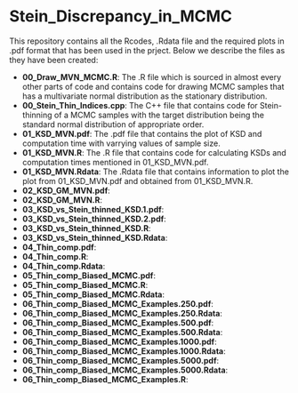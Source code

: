# Stein_Discrepancy_in_MCMC

This repository contains all the Rcodes, .Rdata file and the required plots in .pdf format that has been used in the prject. Below we describe the files as they have been created:

* **00_Draw_MVN_MCMC.R**: The .R file which is sourced in almost every other parts of code and contains code for drawing MCMC samples that has a multivariate normal distribution as the stationary distribution.
* **00_Stein_Thin_Indices.cpp**: The C++ file that contains code for Stein-thinning of a MCMC samples with the target distribution being the standard normal distribution of appropriate order.
* **01_KSD_MVN.pdf**: The .pdf file that contains the plot of KSD and computation time with varrying values of sample size.
* **01_KSD_MVN.R**: The .R file that contains code for calculating KSDs and computation times mentioned in 01_KSD_MVN.pdf.
* **01_KSD_MVN.Rdata**: The .Rdata file that contains information to plot the plot from 01_KSD_MVN.pdf and obtained from 01_KSD_MVN.R.
* **02_KSD_GM_MVN.pdf**: 
* **02_KSD_GM_MVN.R**: 
* **03_KSD_vs_Stein_thinned_KSD.1.pdf**: 
* **03_KSD_vs_Stein_thinned_KSD.2.pdf**: 
* **03_KSD_vs_Stein_thinned_KSD.R**: 
* **03_KSD_vs_Stein_thinned_KSD.Rdata**: 
* **04_Thin_comp.pdf**: 
* **04_Thin_comp.R**: 
* **04_Thin_comp.Rdata**: 
* **05_Thin_comp_Biased_MCMC.pdf**: 
* **05_Thin_comp_Biased_MCMC.R**: 
* **05_Thin_comp_Biased_MCMC.Rdata**: 
* **06_Thin_comp_Biased_MCMC_Examples.250.pdf**: 
* **06_Thin_comp_Biased_MCMC_Examples.250.Rdata**: 
* **06_Thin_comp_Biased_MCMC_Examples.500.pdf**: 
* **06_Thin_comp_Biased_MCMC_Examples.500.Rdata**: 
* **06_Thin_comp_Biased_MCMC_Examples.1000.pdf**: 
* **06_Thin_comp_Biased_MCMC_Examples.1000.Rdata**: 
* **06_Thin_comp_Biased_MCMC_Examples.5000.pdf**: 
* **06_Thin_comp_Biased_MCMC_Examples.5000.Rdata**: 
* **06_Thin_comp_Biased_MCMC_Examples.R**: 

